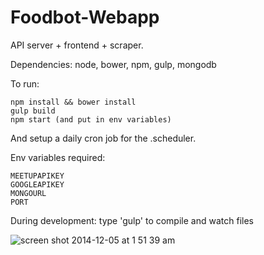 Foodbot-Webapp
===========

API server + frontend + scraper.

Dependencies: node, bower, npm, gulp, mongodb

To run: 
```
npm install && bower install
gulp build
npm start (and put in env variables)
```

And setup a daily cron job for the .scheduler.

Env variables required:
```
MEETUPAPIKEY
GOOGLEAPIKEY
MONGOURL
PORT
```

During development: type 'gulp' to compile and watch files

![screen shot 2014-12-05 at 1 51 39 am](https://cloud.githubusercontent.com/assets/2387719/5312114/5305cc84-7c21-11e4-9e8b-c45124d08faa.png)




